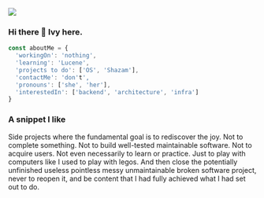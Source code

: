 ![](https://komarev.com/ghpvc/?username=ivatutis&color=orange)

### Hi there 👋 Ivy here.

```js
const aboutMe = {
  'workingOn': 'nothing',
  'learning': 'Lucene',
  'projects to do': ['OS', 'Shazam'],
  'contactMe': 'don't',
  'pronouns': ['she', 'her'],
  'interestedIn': ['backend', 'architecture', 'infra']
}
```

<!--### Stats-->

<!--![image](https://github-readme-stats.vercel.app/api?username=ivatutis&count_private=1&theme=radical)-->
<!--![image](https://github-readme-stats.vercel.app/api/top-langs/?username=ivatutis&layout=compact)

[![Iva Tutiš's GitHub](https://img.shields.io/badge/-@ivatutis-%23181717?style=flat-square&logo=github)](https://ivatutis.github.io/)
[![](https://vistr.dev/badge?repo=ivatutis.ivatutis&corners=square)](https://github.com/IvaTutis/vistr.dev)
[![](https://img.shields.io/github/stars/ivatutis?style=social)](https://github.com/IvaTutis?tab=repositories)-->


### A snippet I like

Side projects where the fundamental goal is to rediscover the joy. Not to complete something. Not to build well-tested maintainable software. Not to acquire users. Not even necessarily to learn or practice.
Just to play with computers like I used to play with legos. And then close the potentially unfinished useless pointless messy unmaintainable broken software project, never to reopen it, and be content that I had fully achieved what I had set out to do.
